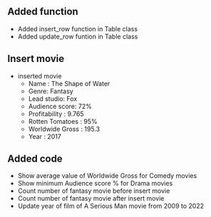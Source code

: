 ## Added function
- Added insert_row function in Table class
- Added update_row funtion in Table class

## Insert movie
- inserted movie 
  - Name : The Shape of Water
  - Genre: Fantasy
  - Lead studio: Fox
  - Audience score: 72%
  - Profitability : 9.765
  - Rotten Tomatoes : 95%
  - Worldwide Gross : 195.3
  - Year : 2017
## Added code
- Show average value of Worldwide Gross for Comedy movies
- Show minimum Audience score % for Drama movies
- Count number of fantasy movie before insert movie
- Count number of fantasy movie after insert movie
- Update year of film of A Serious Man movie from 2009 to 2022
